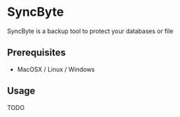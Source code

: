 # SyncByte

SyncByte is a backup tool to protect your databases or file

## Prerequisites

* MacOSX / Linux / Windows

## Usage

TODO
